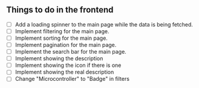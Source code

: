 ## Things to do in the frontend

- [ ] Add a loading spinner to the main page while the data is being fetched.
- [ ] Implement filtering for the main page.
- [ ] Implement sorting for the main page.
- [ ] Implement pagination for the main page.
- [ ] Implement the search bar for the main page.
- [ ] Implement showing the description
- [ ] Implement showing the icon if there is one
- [ ] Implement showing the real description
- [ ] Change "Microcontroller" to "Badge" in filters
